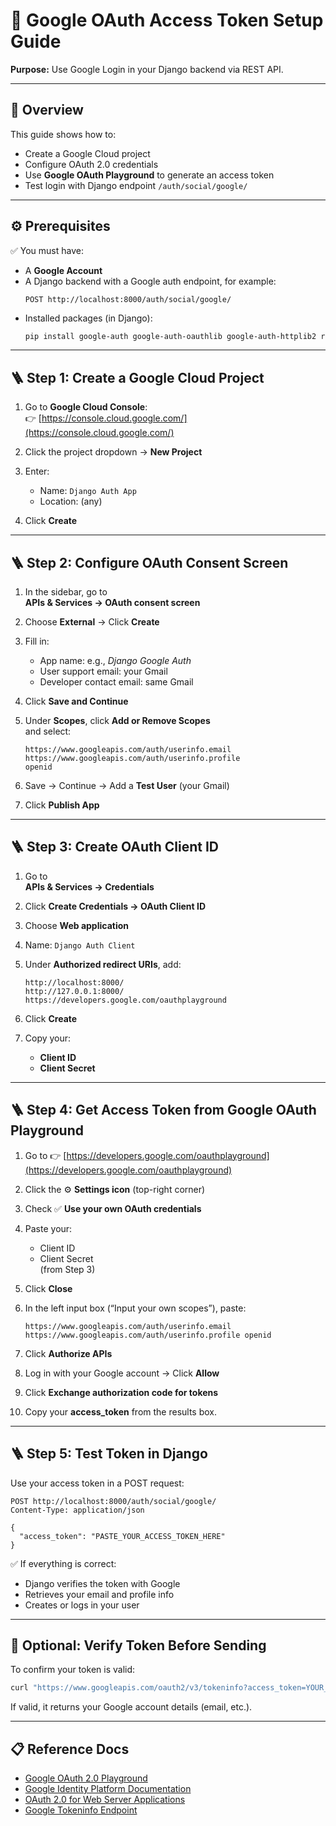 # 🧾 Google OAuth Access Token Setup Guide  
**Purpose:** Use Google Login in your Django backend via REST API.

---

## 📘 Overview

This guide shows how to:
- Create a Google Cloud project  
- Configure OAuth 2.0 credentials  
- Use **Google OAuth Playground** to generate an access token  
- Test login with Django endpoint `/auth/social/google/`

---

## ⚙️ Prerequisites

✅ You must have:
- A **Google Account**
- A Django backend with a Google auth endpoint, for example:
  ```
  POST http://localhost:8000/auth/social/google/
  ```
- Installed packages (in Django):
  ```bash
  pip install google-auth google-auth-oauthlib google-auth-httplib2 requests
  ```

---

## 🪜 Step 1: Create a Google Cloud Project

1. Go to **Google Cloud Console**:  
   👉 [https://console.cloud.google.com/](https://console.cloud.google.com/)

2. Click the project dropdown → **New Project**

3. Enter:
   - Name: `Django Auth App`
   - Location: (any)

4. Click **Create**

---

## 🪜 Step 2: Configure OAuth Consent Screen

1. In the sidebar, go to  
   **APIs & Services → OAuth consent screen**

2. Choose **External** → Click **Create**

3. Fill in:
   - App name: e.g., *Django Google Auth*
   - User support email: your Gmail
   - Developer contact email: same Gmail

4. Click **Save and Continue**

5. Under **Scopes**, click **Add or Remove Scopes**  
   and select:
   ```
   https://www.googleapis.com/auth/userinfo.email
   https://www.googleapis.com/auth/userinfo.profile
   openid
   ```

6. Save → Continue → Add a **Test User** (your Gmail)

7. Click **Publish App**

---

## 🪜 Step 3: Create OAuth Client ID

1. Go to  
   **APIs & Services → Credentials**

2. Click **Create Credentials → OAuth Client ID**

3. Choose **Web application**

4. Name: `Django Auth Client`

5. Under **Authorized redirect URIs**, add:
   ```
   http://localhost:8000/
   http://127.0.0.1:8000/
   https://developers.google.com/oauthplayground
   ```

6. Click **Create**

7. Copy your:
   - **Client ID**
   - **Client Secret**

---

## 🪜 Step 4: Get Access Token from Google OAuth Playground

1. Go to 👉 [https://developers.google.com/oauthplayground](https://developers.google.com/oauthplayground)

2. Click the ⚙️ **Settings icon** (top-right corner)

3. Check ✅ **Use your own OAuth credentials**

4. Paste your:
   - Client ID
   - Client Secret  
   (from Step 3)

5. Click **Close**

6. In the left input box (“Input your own scopes”), paste:
   ```
   https://www.googleapis.com/auth/userinfo.email https://www.googleapis.com/auth/userinfo.profile openid
   ```

7. Click **Authorize APIs**

8. Log in with your Google account → Click **Allow**

9. Click **Exchange authorization code for tokens**

10. Copy your **access_token** from the results box.

---

## 🪜 Step 5: Test Token in Django

Use your access token in a POST request:

```http
POST http://localhost:8000/auth/social/google/
Content-Type: application/json

{
  "access_token": "PASTE_YOUR_ACCESS_TOKEN_HERE"
}
```

✅ If everything is correct:
- Django verifies the token with Google  
- Retrieves your email and profile info  
- Creates or logs in your user

---

## 🧠 Optional: Verify Token Before Sending

To confirm your token is valid:

```bash
curl "https://www.googleapis.com/oauth2/v3/tokeninfo?access_token=YOUR_ACCESS_TOKEN"
```

If valid, it returns your Google account details (email, etc.).

---

## 📋 Reference Docs

- [Google OAuth 2.0 Playground](https://developers.google.com/oauthplayground)
- [Google Identity Platform Documentation](https://developers.google.com/identity)
- [OAuth 2.0 for Web Server Applications](https://developers.google.com/identity/protocols/oauth2/web-server)
- [Google Tokeninfo Endpoint](https://www.googleapis.com/oauth2/v3/tokeninfo)
